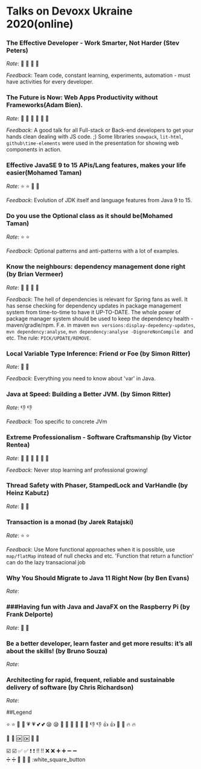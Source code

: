 # Talks on Devoxx Ukraine 2020(online)

### The Effective Developer - Work Smarter, Not Harder (Stev Peters)
*Rate*: 🌟 :star2: 🔁 :repeat:

*Feedback*:
Team code, constant learning, experiments, automation - must have activities for every developer.


### The Future is Now: Web Apps Productivity without Frameworks(Adam Bien).
*Rate*: 🌟 :star2: 💪 :muscle: 🔁 :repeat:

*Feedback*:
A good talk for all Full-stack or Back-end developers to get your hands clean dealing with JS code. ;) 
Some libraries `snowpack`, `lit-html`, `github\time-elements` were used in the presentation for showing web components in action.


### Effective JavaSE 9 to 15 APis/Lang features, makes your life easier(Mohamed Taman)
*Rate*: ⭐ :star: 🔁 :repeat:

*Feedback*:
Evolution of JDK itself and language features from Java 9 to 15.


### Do you use the Optional class as it should be(Mohamed Taman)
*Rate*: ⭐ :star:

*Feedback*:
Optional patterns and anti-patterns with a lot of examples.


### Know the neighbours: dependency management done right (by Brian Vermeer)
*Rate*: 🌟 :star2: 💪 :muscle:

*Feedback*: 
The hell of dependencies is relevant for Spring fans as well. 
It has sense checking for dependency updates in package management system from time-to-time to have it UP-TO-DATE.
The whole power of package manager system should be used to keep the dependency health - maven/gradle/npm.
F.e. in maven `mvn versions:display-depedency-updates`, `mvn dependency:analyse`, `mvn dependency:analyse -DignoreNonCompile ` and etc.
The rule: `PICK/UPDATE/REMOVE`.     


### Local Variable Type Inference: Friend or Foe (by Simon Ritter)
*Rate*: 🌟 :star2: 

*Feedback*: 
Everything you need to know about 'var' in Java.


### Java at Speed: Building a Better JVM. (by Simon Ritter)
*Rate*: 👎 :-1:

*Feedback*: 
Too specific to concrete JVm

### Extreme Professionalism - Software Craftsmanship (by Victor Rentea)
*Rate*: 🌟 :star2: 💪 :muscle: 🔁 :repeat:

*Feedback*: 
Never stop learning anf professional growing!


### Thread Safety with Phaser, StampedLock and VarHandle (by Heinz Kabutz)
*Rate*: 🔁 :repeat:


### Transaction is a monad (by Jarek Ratajski)
*Rate*: ⭐ :star:

*Feedback*:
Use More functional approaches when it is possible, use `map/flatMap` instead of null checks and etc. 
'Function that return a function' can do the lazy transacional job  

### Why You Should Migrate to Java 11 Right Now (by Ben Evans)
*Rate*:


### ###Having fun with Java and JavaFX on the Raspberry Pi (by Frank Delporte)
*Rate*: 🔁 :repeat:


### Be a better developer, learn faster and get more results: it’s all about the skills! (by Bruno Souza)
*Rate*:


### Architecting for rapid, frequent, reliable and sustainable delivery of software (by Chris Richardson)
*Rate*:


##Legend

⭐ :star:
🌟 :star2:
💗 :heartpulse:
💕 :two_hearts:
😪 :sleepy:
💪 :muscle:
🤘 :metal:
👏 :clap:
👎 :-1:
👍 :+1:
💩 :shit:
🔥 :fire:

🎦 :cinema:
🆗 :ok:
🔁 :repeat:

☑️ :ballot_box_with_check:
✅ :white_check_mark:
❗ :heavy_exclamation_mark:
‼️ :bangbang:
❌ :x:
➕ :heavy_plus_sign:	
➖ :heavy_minus_sign:	
➗ :heavy_division_sign:
🔲 :black_square_button:	
🔳 :white_square_button
